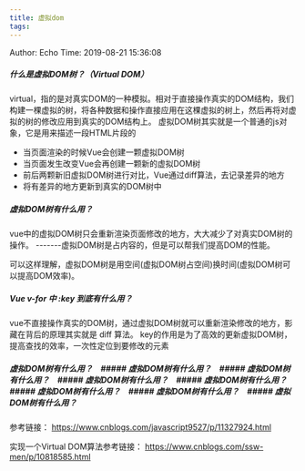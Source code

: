 ```yaml
---
title: 虚拟dom
tags:
---
```


Author: Echo
Time: 2019-08-21 15:36:08

##### 什么是虚拟DOM树？（Virtual DOM）
virtual，指的是对真实DOM的一种模拟。相对于直接操作真实的DOM结构，我们构建一棵虚拟的树，将各种数据和操作直接应用在这棵虚拟的树上，然后再将对虚拟的树的修改应用到真实的DOM结构上。
虚拟DOM树其实就是一个普通的js对象，它是用来描述一段HTML片段的
* 当页面渲染的时候Vue会创建一颗虚拟DOM树
* 当页面发生改变Vue会再创建一颗新的虚拟DOM树
* 前后两颗新旧虚拟DOM树进行对比，Vue通过diff算法，去记录差异的地方
* 将有差异的地方更新到真实的DOM树中
##### 虚拟DOM树有什么用？　
vue中的虚拟DOM树只会重新渲染页面修改的地方，大大减少了对真实DOM树的操作。 -------虚拟DOM树是占内容的，但是可以帮我们提高DOM的性能。

可以这样理解，虚拟DOM树是用空间(虚拟DOM树占空间)换时间(虚拟DOM树可以提高DOM效率)。
##### Vue  v-for 中 :key 到底有什么用？
vue不直接操作真实的DOM树，通过虚拟DOM树就可以重新渲染修改的地方，影藏在背后的原理其实就是 diff 算法。
key的作用是为了高效的更新虚拟DOM树，提高查找的效率，一次性定位到要修改的元素
##### 虚拟DOM树有什么用？　##### 虚拟DOM树有什么用？　##### 虚拟DOM树有什么用？　##### 虚拟DOM树有什么用？　##### 虚拟DOM树有什么用？　##### 虚拟DOM树有什么用？　##### 虚拟DOM树有什么用？　##### 虚拟DOM树有什么用？　


参考链接： https://www.cnblogs.com/javascript9527/p/11327924.html

实现一个Virtual DOM算法参考链接： https://www.cnblogs.com/ssw-men/p/10818585.html

